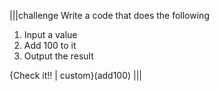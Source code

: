 |||challenge
Write a code that does the following

1. Input a value
2. Add 100 to it
3. Output the result

{Check it!! | custom}(add100)
|||